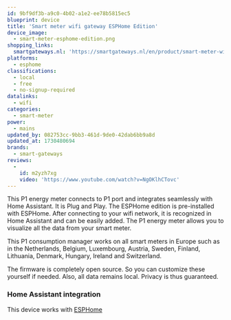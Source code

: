 ```yaml
---
id: 9bf9df3b-a9c0-4b02-a1e2-ee78b5815ec5
blueprint: device
title: 'Smart meter wifi gateway ESPHome Edition'
device_image:
  - smart-meter-esphome-edition.png
shopping_links:
  smartgateways.nl: 'https://smartgateways.nl/en/product/smart-meter-wifi-gateway-esphome-edition/'
platforms:
  - esphome
classifications:
  - local
  - free
  - no-signup-required
datalinks:
  - wifi
categories:
  - smart-meter
power:
  - mains
updated_by: 082753cc-9bb3-461d-9de0-42dab6bb9a8d
updated_at: 1730480694
brands:
  - smart-gateways
reviews:
  -
    id: m2yzh7xg
    video: 'https://www.youtube.com/watch?v=NgOKlhCTovc'
---
```

This P1 energy meter connects to P1 port and integrates seamlessly with Home Assistant. It is Plug and Play. The ESPHome edition is pre-installed with ESPHome. After connecting to your wifi network, it is recognized in Home Assistant and can be easily added. The P1 energy meter allows you to visualize all the data from your smart meter.

This P1 consumption manager works on all smart meters in Europe such as in the Netherlands, Belgium, Luxembourg, Austria, Sweden, Finland, Lithuania, Denmark, Hungary, Ireland and Switzerland.

The firmware is completely open source. So you can customize these yourself if needed. Also, all data remains local. Privacy is thus guaranteed.

### Home Assistant integration

This device works with [ESPHome](https://www.home-assistant.io/integrations/esphome/)